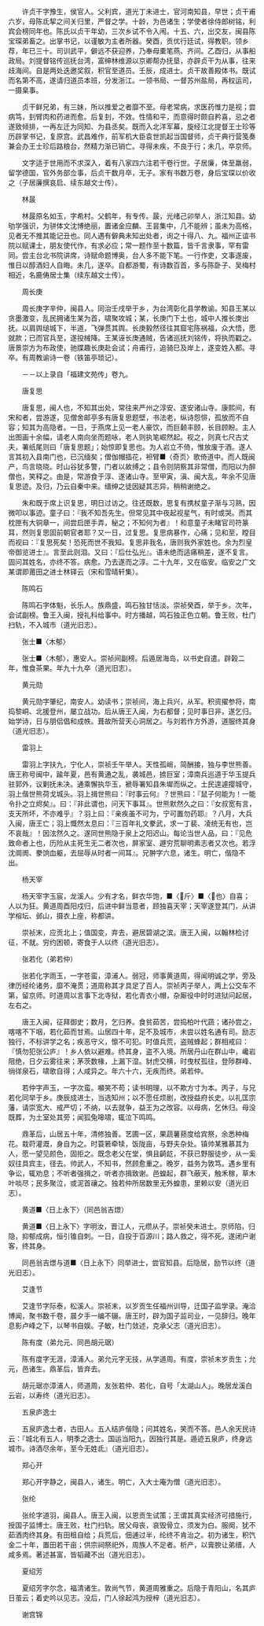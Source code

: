 <!-- { "loadSidebar": true } -->
　　许贞干字豫生，侯官人。父利宾，道光丁未进士，官河南知县，早世；贞干甫六岁，母陈氐挈之间关归里，严督之学。十龄，为邑诸生；学使者徐侍郎树铭，利宾会榜同年也。陈氏以贞干年幼，三次乡试不令入闱。十五、六，出交友，闽县陈宝琛弟畜之。出掌书记，以谨敏为主者所器。癸酉，贡优行廷试，得教职。领乡荐，年已三十。司训武平，僻远不获迎养，乃奉母橐笔燕、齐间。乙酉归，从事船政局。刘提督铭传巡抚台湾，富绅林维源以京卿帮办抚垦，亦辟贞干为从事，往来歧海间。自是两处迭邀奖叙，积官至道员。壬辰，成进士。贞干故善殿体书。既试而名第不高，遂请归道员本班，分发浙江。一领书局、一督苏州盐局，再权运司，一摄臬事。

　　贞干鲜兄弟，有三妹，所以推爱之者靡不至。母老常病，求医药惟力是视；尝病笃，刲臂肉和药进而愈。后复刲，不效。性情和平，而意得时颇自矜喜，忌之者遂致倾排，一再左迁为同知、为县丞矣。既而入北洋军幕，旋经江北提督王士珍等历辟掌书记，复原宫。武昌难作，前军机大臣袁世凯起当国督师，贞干典行营笺奏兼会办王士珍后路粮台，然精力渐已销亡。寻得未疾，不良于行；未几，卒京师。

　　文字适于世用而不求深入，着有八家四六注若干卷行世。子居廉，体至羸弱，留学德国，官外务部佥事，后贞干数月卒，无子。家有书数万卷，身后宝琛以价收之（子居廉撰哀启、续东越文士传）。

　　林晸

　　林晸原名如玉，字希村。父鹤年，有专传。晸，光绪己卯举人，浙江知县。幼劬学强识，为骈体文沈博绝丽，置诸金应麟、王昙集中，几不能辨；虽未为高格，见者无不推其能记丑也。同人遇有僻典未知出处者，询之十得八、九。福州正谊书院以赋课士，朋友使代作，有求必应；常一题作至十数篇，皆千言隶事，罕有雷同。尝主台北书院讲席，诗赋命题博奥，台人多不能下笔。一行作吏，文事遂废，惟日以醇酒妇人自晦。未几，遂卒。自都游蜀，有诗数百首，多与陈卧子、吴梅村相近，名鹿俦居士集（续东越文士传）。

　　周长庚

　　周长庚字辛仲，闽县人。同治壬戌举于乡，为台湾彰化县学教谕。知县王某以贪墨激变，乱民拥诸生某为首，啸聚攻城；某，长庚门下土也，城中人推长庚出抚。以肩舆缒城下，半道，飞弹贯其舆。长庚毅然径往其窟宅陈祸福，众大悟，愿就款；已而官兵至，遂投械降。王某诬长庚通贼，告诸巡抚刘铭传，将执而戳之。唐景崇方为布政使，驰牒趣长庚赴会试；舟甫行，追骑巳及岸上，遂变姓入都。寻卒。有周教谕诗一卷（铁笛亭琐记）。

　　－－以上录自「福建文苑传」卷九。

　　唐复思

　　唐复思，闽人也，不知其出处，常往来严州之淳安、遂安诸山寺。康熙间，有宋和者，尝游遂，见僧舍邮亭多有唐复思题壁，书法老，纵诗怨悱，孤放而不自容；知其为高隐者。一日，于燕席上见一老人豪饮，而巨颡丰颐，长目顾盼。主人出图画十余幅，请老人南向坐而题咏，老人则执笔崛然起。视之，则真七尺古丈夫，署纸尾则曰「唐复思题」；始惊即复思也。为人岩立不倚，惟放废于酒。遂人言其初入县南门也，已沉缅矣；僧伽帽插花，袒臂■〈奇页〉歌倚道中。而人既闽产，鸟言晓晓。时山谷犹多警，门者以故缚之；县令则阴察其非常僧，而阳以为醉僧也，笑释之。由是，常游食于淳、遂诸山寺。至甲寅，滇、闽大乱，年余不见唐复思迹。及归，乃云自秦中来。缙绅之徒因疑其志异，稍稍谢绝之。

　　朱和既于席上识复思，明日过访之。往还既数，思复有携杖童子渐与习熟，因微叩以事迹。童子曰：『我不知吾先生。但常见其中夜起视星气，有时或哭。而其枕匣有大铜章一，间尝启匣手弄，秘之；不知何为者』！和意童子未睹官司符篆耳，然则复思固前朝官者耶？又一日，过复思。复思病暴作，心痛；见和至，瞠目而视曰：『复思死矣！恐死而世不我知。复思非我名，唐则我外家姓也。余为烈皇帝御览进士』。言至此则泪。又曰：『后仕弘光』。语未绝而适痛稍差，遂不复言。固问其姓名，亦终不答。病愈。乃去遂而之淳。二十九年，又在临安。临安之广文某谓即莆田之进士林铎云（宋和雪晴轩集）。

　　陈鸣石

　　陈鸣石字体魁，长乐人。族鼎盛，鸣石独甘恬淡。崇祯癸酉，举于乡。次年，会试副榜。鲁王入闽，授礼科给事中。时方播越，鸣石独正色立朝。鲁王败，杜门扫轨，不入城市（道光旧志）。

　　张士■〈木郁〉

　　张士■〈木郁〉，惠安人。崇祯间副榜。后遁居海岛，以书史自遣。辟榖二年，惟食茶果。年九十九卒（道光旧志）。

　　黄元勋

　　黄元勋字肇纪，南安人。幼读书；崇祯间，海上兵兴，从军。积资擢参将，南捣黎峒、北援登州，屡立战功。后从唐王入闽，为右都督；见时事日非，遂乞归。始学诗，日与朋侣倡和成帙。葺故所营天心洞居之。与刘若作方外游，道服终其身（道光旧志）。

　　雷羽上

　　雷羽上字扶九，宁化人，崇祯壬午举人。天性孤峭，简酬接，独与李世熊善。唐王称号闽中，踰年夏，邑有黄通之乱，袭城邑，掳巨室；漳南兵巡道于华玉提兵驻郭外，议剿抚未决。通乘懈执华玉，褫辱署知县朱墀而纵之。土民遑遽撄城守，羽上偕世熊荷戈城头。羽上揖世熊曰：『时事云何』？世熊曰：『鼠子何能为！一能令扑之立烬矣』。曰：『非此谓也，问天下事耳』。世熊默然久之曰：『女叔宽有言，支天所坏，不亦难乎』？羽上曰：『亲疾虽不可为，宁可置勿药耶』？八月，大兵入闽，唐王亡；羽上慨然太息曰：『三百年礼文豢武，求一丁裴、凌统无有也，岂不哀哉』！因泫然久之。遂同世熊隐于泉上之阳迟山。每论当世人品，曰：『见危致命者上也，历险从主死生无二者次也，屏家室、遯穷荒聊明素志者又次也。若浮沈阛阓、豢饷血躯，去屈辱从时者一间耳』。兄翀字六息，诸生。明亡，偕隐不出。

　　杨天宰

　　杨天宰字玉宸，龙溪人。少有才名，鲜衣华饱，■〈斤〉■〈也〉自喜；人以为狂。黄道周酉阳戍归，后进中鲜当意者，顾独喜天宰；天宰遂登其门，从讲学榕坛、邺山，摄衣上座，称都讲。

　　崇祯末，应贡北上；值国变，弃去，避居碧湖之滨。唐王入闽，以翰林检讨征，不就。穷约困顿，寄食于人以终（道光旧志）。

　　张若化（弟若仲）

　　张若化字雨玉，一字苍蛮，漳浦人。弱冠，师事黄道周，得闻明诚之学，旁及律历经纶诸务，靡不淹贯；道周称其才具足了百人。崇祯丙子举人，两上公交车不第，留京师。时道周以言事下北寺狱，若化青衣小帽，杂厮役中时时进狱问起居，左右之。

　　唐王入闽，征拜御史；数月，乞归养。食贫茹苦，尝捣柏叶代蔬；诸孙尝之，喀喀不下咽，若化茹而甘焉。山居四十年，足不及城市，未尝以姓名通有司。励志独行，不标讲学之名；疾恶守义，懔不可犯。时值兵荒，盗贼蜂起；群相戒曰：『慎勿犯张公庐』！乡人依以避难。终其身，盗不入境。所居丹山在群山中，巉岩阻绝，日夕云雾往来；茅茨数椽，上漏下湿。豺虎交横，时曳杖孤往，登陟群峰、徜徉泉石，啸歌自得；人咸异之。年六十六，无疾而终。弟若仲。

　　若仲字声玉，一字次蛮。嚬笑不苟；读书明理，以不欺方寸为本。丙子，与兄若化同举于乡。庚辰成进士，当选知州；以不愿任烦剧，改授益府长史。以礼匡宗藩，请崇宽大、戒严切；不纳，以去就争，益王为之改容。以母病，乞休归。母没既葬，为土室处其旁；闻狐兔嗥啸，辄泣下鸣鸣。

　　鼎革后，山居五十年，清修独善。艺圃一区，果蔬薯蓣度给宾祭，余悉种梅花。栽莳灌溉，身自为之。时蓑箬牵犊，饭陇亩，与野夫杂处。镇帅某雅慕其为人，愿一望见颜色，固拒之。既念老父在堂，惧且齮龁，不获已野服徒步，从一奚奴往具宾主，径去。帅武人，不知书，然顾愈重之。晚岁，益务为敦笃。遇乡里有争讼，辄劝息；不听者强揖之，听者亦揖致谢。邑蝗起，群飞蔽天，触禾稼，草木叶啖尽；民多聚泣，或泥首禳之。独若仲所居数里无外蝗患，里赖以安（道光旧志）。

　　黄道■〈日上永下〉（同邑翁吉燝）

　　黄道■〈日上永下〉字明汝，晋江人，元缵从子。崇祯癸未进士。京师陷，归隐，抑郁成病，恒引锥自刺。一日，自投于百源川；路人救之，得不死。遂闭户谢客，终其身。

　　同邑翁吉燝与道■〈日上永下〉同举进士，尝官知县。后隐居，励节以终（道光旧志）。

　　艾逢节

　　艾逢节字际泰，松溪人。崇祯末，以岁贡生任福州训导，迁国子监学录。淹洽博闻，聚书数千卷，晨夕手一编不辍。唐王时，辟为国子监司业，一见辞归。晚年息影卢峰之下，以琴书自娱。子敏，杜门敛述，克承父志（道光旧志）。

　　陈有度（弟允元、同邑胡元琚）

　　陈有度字无涯，漳浦人。弟允元字无技，从学道周。有度，崇祯末岁贡生；允元，邑诸生。鼎革后，皆弃去。

　　胡元琚亦漳浦人，师道周，友张若仲、若化，自号「太湖山人」。晚居龙溪白云岩，以寿终（道光旧志）。

　　五泉庐逸士

　　五泉庐逸士者，古田人。五人结庐偕隐；问其姓名，笑而不答。邑人余天民诗云：『城北有五人，明季之逸士。国运当阳九，因独行其是。遁迹五泉庐，终身远城市。诗酒尽余年，至今无姓氐』（道光旧志）。

　　郑心开

　　郑心开字静之，闽县人，诸生。明亡，入大士庵为僧（道光旧志）。

　　张纶

　　张纶字道羽，闽县人。唐王入闽，以恩贡生试策；王谓其真实经济可措施行，授国子监博士。唐王败，杜门扫轨。居父母丧，哀毁骨立，须发为白。服阕，犹不茹酒肉终其身。有田租自给；兵荒后，佃逋过半，纶终不肯治之。初为诸生，积饩金二十年，置田若干亩；供宗祠祭祀外，周族人不足者。析产，以膏腴让弟缙，人咸多焉。著述甚富，皆韬藏不出（道光旧志）。

　　夏绍芳

　　夏绍芳字尔念，福清诸生。敦尚气节，黄道周雅重之。后隐于青阳山，名其庐日茧云；着史吟以见志。没后，门人徐起鸿为授梓（道光旧志）。

　　谢宫锦

